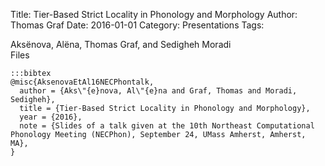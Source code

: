 Title: Tier-Based Strict Locality in Phonology and Morphology
Author: Thomas Graf
Date: 2016-01-01
Category: Presentations
Tags: 

<div markdown class="authors">
Aksënova, Alëna, Thomas Graf, and Sedigheh Moradi
</div>

<div markdown class="files">
<span id="files-title">Files</span>
</div>

~~~
:::bibtex
@misc{AksenovaEtAl16NECPhontalk,
  author = {Aks\"{e}nova, Al\"{e}na and Graf, Thomas and Moradi, Sedigheh},
  title = {Tier-Based Strict Locality in Phonology and Morphology},
  year = {2016},
  note = {Slides of a talk given at the 10th Northeast Computational Phonology Meeting (NECPhon), September 24, UMass Amherst, Amherst, MA},
}
~~~
